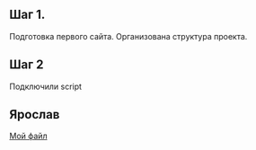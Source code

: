 ## Шаг 1.
Подготовка первого сайта. Организована структура проекта.

## Шаг 2
Подключили script

## Ярослав

[Мой файл](readme2.md)